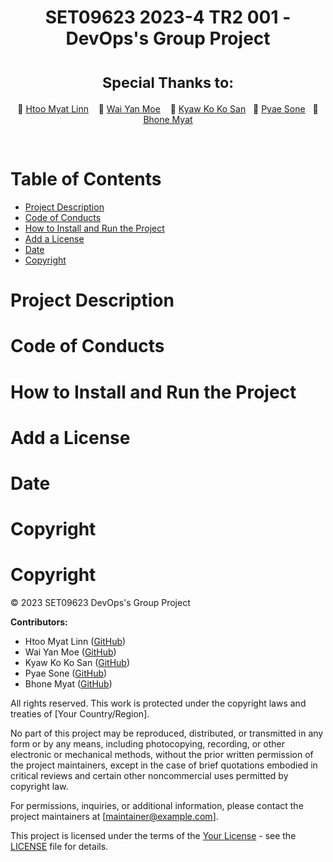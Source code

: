 <div align="center">
  <h1>SET09623 2023-4 TR2 001 - DevOps's Group Project</h1>
  <h1><sup>Special Thanks to:</sup></h1>

  🌟 [Htoo Myat Linn](https://github.com/johndoe) &nbsp;&nbsp; 🌟 [Wai Yan Moe](https://github.com/janesmith) &nbsp;&nbsp; 🌟 [Kyaw Ko Ko San](https://github.com/bobjohnson)&nbsp;&nbsp; 🌟 [Pyae Sone](https://github.com/bobjohnson)&nbsp;&nbsp; 🌟 [Bhone Myat](https://github.com/bobjohnson)
</div><br>

<h1>Table of Contents</h1>

- [Project Description](#project-description)
- [Code of Conducts](#code-of-conducts)
- [How to Install and Run the Project](#how-to-install-and-run-the-project)
- [Add a License](#add-a-license)
- [Date](#date)
- [Copyright](#copyright)

# Project Description
# Code of Conducts

# How to Install and Run the Project
# Add a License
# Date
# Copyright
# Copyright

&copy; 2023 SET09623 DevOps's Group Project

**Contributors:**
- Htoo Myat Linn ([GitHub](https://github.com/johndoe))
- Wai Yan Moe ([GitHub](https://github.com/janesmith))
- Kyaw Ko Ko San ([GitHub](https://github.com/bobjohnson))
- Pyae Sone ([GitHub](https://github.com/bobjohnson))
- Bhone Myat ([GitHub](https://github.com/bobjohnson))

All rights reserved. This work is protected under the copyright laws and treaties of [Your Country/Region].

No part of this project may be reproduced, distributed, or transmitted in any form or by any means, including photocopying, recording, or other electronic or mechanical methods, without the prior written permission of the project maintainers, except in the case of brief quotations embodied in critical reviews and certain other noncommercial uses permitted by copyright law.

For permissions, inquiries, or additional information, please contact the project maintainers at [maintainer@example.com].

This project is licensed under the terms of the [Your License](LICENSE) - see the [LICENSE](LICENSE) file for details.




